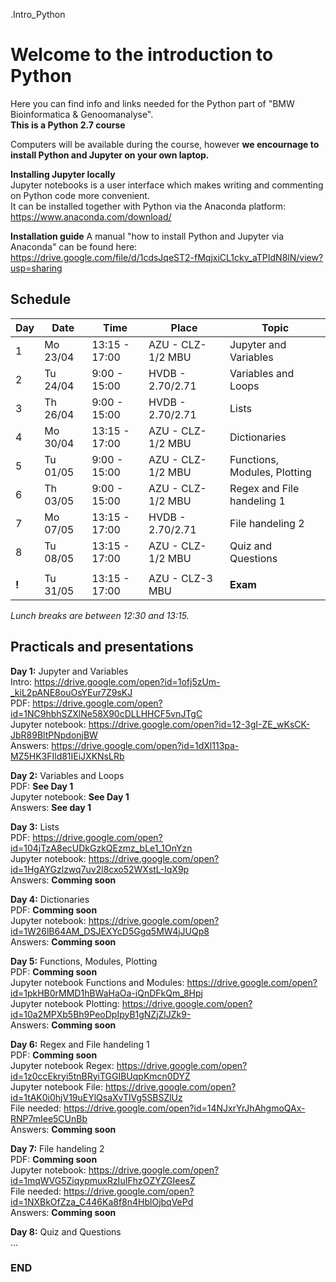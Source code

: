 .Intro_Python

# Welcome to the introduction to Python

Here you can find info and links needed for the Python part of "BMW Bioinformatica & Genoomanalyse".\
**This is a Python 2.7 course**

Computers will be available during the course, however **we encournage to install Python and Jupyter on your own laptop.**

**Installing Jupyter locally**\
Jupyter notebooks is a user interface which makes writing and commenting on Python code more convenient.\
It can be installed together with Python via the Anaconda platform:\
https://www.anaconda.com/download/

**Installation guide**
A manual "how to install Python and Jupyter via Anaconda" can be found here:\
https://drive.google.com/file/d/1cdsJqeST2-fMqjxiCL1ckv_aTPIdN8lN/view?usp=sharing



## Schedule

| Day | Date     | Time          | Place             | Topic                        |
|-----|----------|---------------|-------------------|------------------------------|
| 1   | Mo 23/04 | 13:15 - 17:00 | AZU - CLZ-1/2 MBU | Jupyter and Variables        |
| 2   | Tu 24/04 |  9:00 - 15:00 | HVDB - 2.70/2.71  | Variables and Loops          |
| 3   | Th 26/04 |  9:00 - 15:00 | HVDB - 2.70/2.71  | Lists                        |
| 4   | Mo 30/04 | 13:15 - 17:00 | AZU - CLZ-1/2 MBU | Dictionaries                 |
| 5   | Tu 01/05 |  9:00 - 15:00 | AZU - CLZ-1/2 MBU | Functions, Modules, Plotting |
| 6   | Th 03/05 |  9:00 - 15:00 | AZU - CLZ-1/2 MBU | Regex and File handeling 1   |
| 7   | Mo 07/05 | 13:15 - 17:00 | HVDB - 2.70/2.71  | File handeling 2             |
| 8   | Tu 08/05 | 13:15 - 17:00 | AZU - CLZ-1/2 MBU | Quiz and Questions           |
|     |          |               |                   |                              |
|**!**| Tu 31/05 | 13:15 - 17:00 | AZU - CLZ-3 MBU   | **Exam**                     |

*Lunch breaks are between 12:30 and 13:15.*



## Practicals and presentations ###

**Day 1:** Jupyter and Variables\
Intro: https://drive.google.com/open?id=1ofj5zUm-_kiL2pANE8ouOsYEur7Z9sKJ \
PDF: https://drive.google.com/open?id=1NC9hbhSZXlNe58X90cDLLHHCF5vnJTgC \
Jupyter notebook: https://drive.google.com/open?id=12-3gI-ZE_wKsCK-JbR89BltPNpdonjBW \
Answers: https://drive.google.com/open?id=1dXl113pa-MZ5HK3FIld81IEiJXKNsLRb

**Day 2:** Variables and Loops\
PDF: **See Day 1**\
Jupyter notebook: **See Day 1**\
Answers: **See day 1**

**Day 3:** Lists\
PDF: https://drive.google.com/open?id=104jTzA8ecUDkGzkQEzmz_bLe1_1OnYzn \
Jupyter notebook: https://drive.google.com/open?id=1HgAYGzlzwq7uv2l8cxo52WXstL-IqX9p \
Answers: **Comming soon**

**Day 4:** Dictionaries\
PDF: **Comming soon**\
Jupyter notebook: https://drive.google.com/open?id=1W26lB64AM_DSJEXYcD5Ggq5MW4jJUQp8 \
Answers: **Comming soon**

**Day 5:** Functions, Modules, Plotting\
PDF: **Comming soon**\
Jupyter notebook Functions and Modules: https://drive.google.com/open?id=1pkHB0rMMD1hBWaHaOa-iQnDFkQm_8Hpj \
Jupyter notebook Plotting: https://drive.google.com/open?id=10a2MPXb5Bh9PeoDpIpyB1gNZjZlJZk9- \
Answers: **Comming soon**

**Day 6:** Regex and File handeling 1\
PDF: **Comming soon**\
Jupyter notebook Regex: https://drive.google.com/open?id=1z0ccEkryi5tnBRyiTGGIBUqpKmcn0DYZ \
Jupyter notebook File: https://drive.google.com/open?id=1tAK0i0hjV19uEYlQsaXvTlVg5SBSZlUz \
File needed: https://drive.google.com/open?id=14NJxrYrJhAhgmoQAx-RNP7mIee5CUnBb \
Answers: **Comming soon**

**Day 7:** File handeling 2\
PDF: **Comming soon**\
Jupyter notebook: https://drive.google.com/open?id=1mqWVG5ZiqypmuxRzIuIFhzOZYZGIeesZ \
File needed: https://drive.google.com/open?id=1NXBkOfZza_C446Ka8f8n4HblOjbqVePd \
Answers: **Comming soon**

**Day 8:** Quiz and Questions\
...





### END

